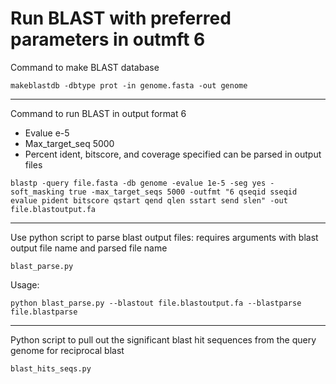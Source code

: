 # Run BLAST with preferred parameters in outmft 6

Command to make BLAST database

```Shell
makeblastdb -dbtype prot -in genome.fasta -out genome
```

---

Command to run BLAST in output format 6
* Evalue e-5
* Max_target_seq 5000
* Percent ident, bitscore, and coverage specified can be parsed in output files

```Shell
blastp -query file.fasta -db genome -evalue 1e-5 -seg yes -soft_masking true -max_target_seqs 5000 -outfmt "6 qseqid sseqid evalue pident bitscore qstart qend qlen sstart send slen" -out file.blastoutput.fa
```

---

Use python script to parse blast output files: requires arguments with blast output file name and parsed file name

`blast_parse.py`

Usage:

```Shell
python blast_parse.py --blastout file.blastoutput.fa --blastparse file.blastparse
```

---

Python script to pull out the significant blast hit sequences from the query genome for reciprocal blast

`blast_hits_seqs.py`